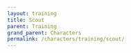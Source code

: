 ```yaml
---
layout: training
title: Scout
parent: Training
grand_parent: Characters
permalink: /characters/training/scout/
---
```

